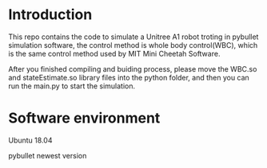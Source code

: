 # Introduction
This repo contains the code to simulate a Unitree A1 robot troting in pybullet simulation software, the control method is whole body control(WBC), which is the  same control method used by MIT Mini Cheetah Software.

After you finished compiling and buiding process, please move the WBC.so and stateEstimate.so library files into the python folder, and then you can run the main.py to start the simulation. 

# Software environment

Ubuntu 18.04

pybullet  newest version
